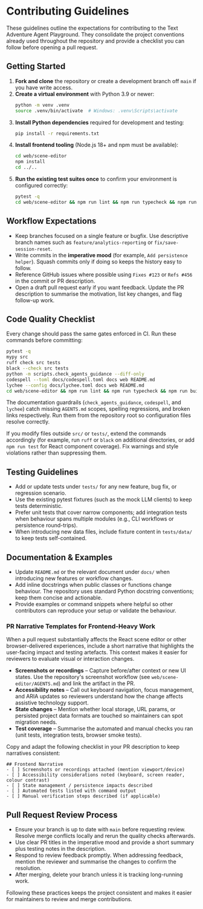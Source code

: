 # Contributing Guidelines

These guidelines outline the expectations for contributing to the Text Adventure Agent Playground.
They consolidate the project conventions already used throughout the repository and provide a
checklist you can follow before opening a pull request.

## Getting Started

1. **Fork and clone** the repository or create a development branch off `main` if you have write
   access.
2. **Create a virtual environment** with Python 3.9 or newer:
   ```bash
   python -m venv .venv
   source .venv/bin/activate  # Windows: .venv\Scripts\activate
   ```
3. **Install Python dependencies** required for development and testing:
   ```bash
   pip install -r requirements.txt
   ```
4. **Install frontend tooling** (Node.js 18+ and npm must be available):
   ```bash
   cd web/scene-editor
   npm install
   cd ../..
   ```
5. **Run the existing test suites once** to confirm your environment is configured correctly:
   ```bash
   pytest -q
   cd web/scene-editor && npm run lint && npm run typecheck && npm run build && cd ../..
   ```

## Workflow Expectations

- Keep branches focused on a single feature or bugfix. Use descriptive branch names such as
  `feature/analytics-reporting` or `fix/save-session-reset`.
- Write commits in the **imperative mood** (for example, `Add persistence helper`). Squash commits
  only if doing so keeps the history easy to follow.
- Reference GitHub issues where possible using `Fixes #123` or `Refs #456` in the commit or PR
  description.
- Open a draft pull request early if you want feedback. Update the PR description to summarise the
  motivation, list key changes, and flag follow-up work.

## Code Quality Checklist

Every change should pass the same gates enforced in CI. Run these commands before committing:

```bash
pytest -q
mypy src
ruff check src tests
black --check src tests
python -m scripts.check_agents_guidance --diff-only
codespell --toml docs/codespell.toml docs web README.md
lychee --config docs/lychee.toml docs web README.md
cd web/scene-editor && npm run lint && npm run typecheck && npm run build && cd ../..
```

The documentation guardrails (`check_agents_guidance`, `codespell`, and `lychee`) catch missing
`AGENTS.md` scopes, spelling regressions, and broken links respectively. Run them from the
repository root so configuration files resolve correctly.

If you modify files outside `src/` or `tests/`, extend the commands accordingly (for example, run
`ruff` or `black` on additional directories, or add `npm run test` for React component coverage). Fix
warnings and style violations rather than suppressing them.

## Testing Guidelines

- Add or update tests under `tests/` for any new feature, bug fix, or regression scenario.
- Use the existing pytest fixtures (such as the mock LLM clients) to keep tests deterministic.
- Prefer unit tests that cover narrow components; add integration tests when behaviour spans multiple
  modules (e.g., CLI workflows or persistence round-trips).
- When introducing new data files, include fixture content in `tests/data/` to keep tests
  self-contained.

## Documentation & Examples

- Update `README.md` or the relevant document under `docs/` when introducing new features or workflow
  changes.
- Add inline docstrings when public classes or functions change behaviour. The repository uses
  standard Python docstring conventions; keep them concise and actionable.
- Provide examples or command snippets where helpful so other contributors can reproduce your setup
  or validate the behaviour.

### PR Narrative Templates for Frontend-Heavy Work

When a pull request substantially affects the React scene editor or other browser-delivered
experiences, include a short narrative that highlights the user-facing impact and testing artefacts.
This context makes it easier for reviewers to evaluate visual or interaction changes.

- **Screenshots or recordings** – Capture before/after context or new UI states. Use the repository's
  screenshot workflow (see `web/scene-editor/AGENTS.md`) and link the artifact in the PR.
- **Accessibility notes** – Call out keyboard navigation, focus management, and ARIA updates so
  reviewers understand how the change affects assistive technology support.
- **State changes** – Mention whether local storage, URL params, or persisted project data formats are
  touched so maintainers can spot migration needs.
- **Test coverage** – Summarise the automated and manual checks you ran (unit tests, integration
  tests, browser smoke tests).

Copy and adapt the following checklist in your PR description to keep narratives consistent:

```
## Frontend Narrative
- [ ] Screenshots or recordings attached (mention viewport/device)
- [ ] Accessibility considerations noted (keyboard, screen reader, colour contrast)
- [ ] State management / persistence impacts described
- [ ] Automated tests listed with command output
- [ ] Manual verification steps described (if applicable)
```

## Pull Request Review Process

- Ensure your branch is up to date with `main` before requesting review. Resolve merge conflicts
  locally and rerun the quality checks afterwards.
- Use clear PR titles in the imperative mood and provide a short summary plus testing notes in the
  description.
- Respond to review feedback promptly. When addressing feedback, mention the reviewer and summarise
  the changes to confirm the resolution.
- After merging, delete your branch unless it is tracking long-running work.

Following these practices keeps the project consistent and makes it easier for maintainers to review
and merge contributions.
